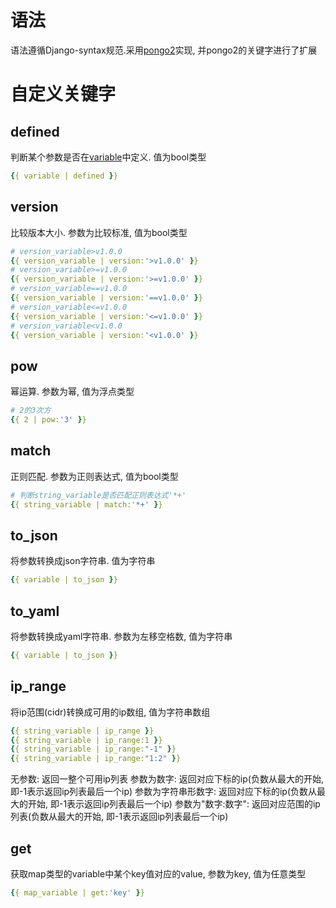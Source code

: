 # 语法
语法遵循Django-syntax规范.采用[pongo2](https://github.com/flosch/pongo2)实现, 并pongo2的关键字进行了扩展
# 自定义关键字
## defined
判断某个参数是否在[variable](201-variable.md)中定义. 值为bool类型
```yaml
{{ variable | defined }}
```
## version
比较版本大小. 参数为比较标准, 值为bool类型
```yaml
# version_variable>v1.0.0
{{ version_variable | version:'>v1.0.0' }}
# version_variable>=v1.0.0
{{ version_variable | version:'>=v1.0.0' }}
# version_variable==v1.0.0
{{ version_variable | version:'==v1.0.0' }}
# version_variable<=v1.0.0
{{ version_variable | version:'<=v1.0.0' }}
# version_variable<v1.0.0
{{ version_variable | version:'<v1.0.0' }}
```
## pow
幂运算. 参数为幂, 值为浮点类型
```yaml
# 2的3次方
{{ 2 | pow:'3' }}
```
## match
正则匹配. 参数为正则表达式, 值为bool类型
```yaml
# 判断string_variable是否匹配正则表达式'*+'
{{ string_variable | match:'*+' }}
```
## to_json
将参数转换成json字符串. 值为字符串
```yaml
{{ variable | to_json }}
```
## to_yaml
将参数转换成yaml字符串. 参数为左移空格数, 值为字符串
```yaml
{{ variable | to_json }}
```
## ip_range
将ip范围(cidr)转换成可用的ip数组, 值为字符串数组
```yaml
{{ string_variable | ip_range }}
{{ string_variable | ip_range:1 }}
{{ string_variable | ip_range:"-1" }}
{{ string_variable | ip_range:"1:2" }}
```
无参数: 返回一整个可用ip列表
参数为数字: 返回对应下标的ip(负数从最大的开始, 即-1表示返回ip列表最后一个ip)
参数为字符串形数字: 返回对应下标的ip(负数从最大的开始, 即-1表示返回ip列表最后一个ip)
参数为"数字:数字": 返回对应范围的ip列表(负数从最大的开始, 即-1表示返回ip列表最后一个ip)

## get
获取map类型的variable中某个key值对应的value, 参数为key, 值为任意类型
```yaml
{{ map_variable | get:'key' }}
```
